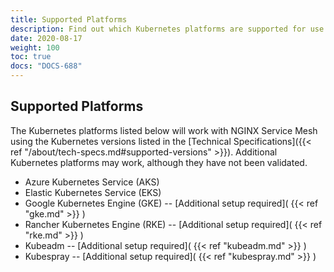 ```yaml
---
title: Supported Platforms
description: Find out which Kubernetes platforms are supported for use with NGINX Service Mesh.
date: 2020-08-17
weight: 100
toc: true
docs: "DOCS-688"
---
```


## Supported Platforms

The Kubernetes platforms listed below will work with NGINX Service Mesh using the Kubernetes versions listed in the [Technical Specifications]({{< ref "/about/tech-specs.md#supported-versions" >}}). Additional Kubernetes platforms may work, although they have not been validated.

- Azure Kubernetes Service (AKS)
- Elastic Kubernetes Service (EKS)
- Google Kubernetes Engine (GKE) -- [Additional setup required]( {{< ref "gke.md" >}} )
- Rancher Kubernetes Engine (RKE) -- [Additional setup required]( {{< ref "rke.md" >}} )
- Kubeadm -- [Additional setup required]( {{< ref "kubeadm.md" >}} )
- Kubespray -- [Additional setup required]( {{< ref "kubespray.md" >}} )
